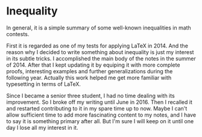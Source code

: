 # Inequality
In general, it is a simple summary of some well-known inequalities in math contests.

First it is regarded as one of my tests for applying LaTeX in 2014. And the reason why I decided to write something about inequality is just my interest in its subtle tricks. I accomplished the main body of the notes in the summer of 2014. After that I kept updating it by equiping it with more complete proofs, interesting examples and further generalizations during the following year. Actually this work helped me get more familiar with typesetting in terms of LaTeX. 

Since I became a senior three student, I had no time dealing with its improvement. So I broke off my writing until June in 2016. Then I recalled it and restarted contributing to it in my spare time up to now. Maybe I can't allow sufficient time to add more fascinating content to my notes, and I have to say it is something primary after all. But I'm sure I will keep on it until one day I lose all my interest in it.
